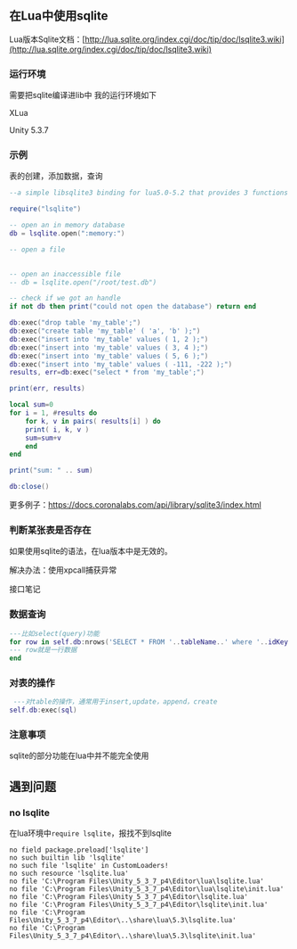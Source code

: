  

## 在Lua中使用sqlite

Lua版本Sqlite文档：[http://lua.sqlite.org/index.cgi/doc/tip/doc/lsqlite3.wiki](http://lua.sqlite.org/index.cgi/doc/tip/doc/lsqlite3.wiki)



### 运行环境

需要把sqlite编译进lib中
我的运行环境如下

XLua

Unity 5.3.7

### 示例

表的创建，添加数据，查询

```lua
--a simple libsqlite3 binding for lua5.0-5.2 that provides 3 functions only and is still fully functional: local db = lsqlite.open(database) results, err = db:exec(statments) db:close()

require("lsqlite")

-- open an in memory database
db = lsqlite.open(":memory:")

-- open a file
 

-- open an inaccessible file
-- db = lsqlite.open("/root/test.db")

-- check if we got an handle
if not db then print("could not open the database") return end

db:exec("drop table 'my_table';")
db:exec("create table 'my_table' ( 'a', 'b' );")
db:exec("insert into 'my_table' values ( 1, 2 );")
db:exec("insert into 'my_table' values ( 3, 4 );")
db:exec("insert into 'my_table' values ( 5, 6 );")
db:exec("insert into 'my_table' values ( -111, -222 );")
results, err=db:exec("select * from 'my_table';")

print(err, results)

local sum=0
for i = 1, #results do
    for k, v in pairs( results[i] ) do
	print( i, k, v )
	sum=sum+v
    end
end

print("sum: " .. sum)

db:close()
```

更多例子：https://docs.coronalabs.com/api/library/sqlite3/index.html



### 判断某张表是否存在

如果使用sqlite的语法，在lua版本中是无效的。

解决办法：使用xpcall捕获异常



接口笔记

### 数据查询

```lua
---比如select(query)功能
for row in self.db:nrows('SELECT * FROM '..tableName..' where '..idKey..'="'..value..'"') do
--- row就是一行数据
end
```

### 对表的操作

```lua
 ---对table的操作，通常用于insert,update，append，create
self.db:exec(sql)
```

###  注意事项

sqlite的部分功能在lua中并不能完全使用



## 遇到问题

### no lsqlite

在lua环境中`require lsqlite`，报找不到lsqlite

	no field package.preload['lsqlite']
	no such builtin lib 'lsqlite'
	no such file 'lsqlite' in CustomLoaders!
	no such resource 'lsqlite.lua'
	no file 'C:\Program Files\Unity_5_3_7_p4\Editor\lua\lsqlite.lua'
	no file 'C:\Program Files\Unity_5_3_7_p4\Editor\lua\lsqlite\init.lua'
	no file 'C:\Program Files\Unity_5_3_7_p4\Editor\lsqlite.lua'
	no file 'C:\Program Files\Unity_5_3_7_p4\Editor\lsqlite\init.lua'
	no file 'C:\Program Files\Unity_5_3_7_p4\Editor\..\share\lua\5.3\lsqlite.lua'
	no file 'C:\Program Files\Unity_5_3_7_p4\Editor\..\share\lua\5.3\lsqlite\init.lua'
